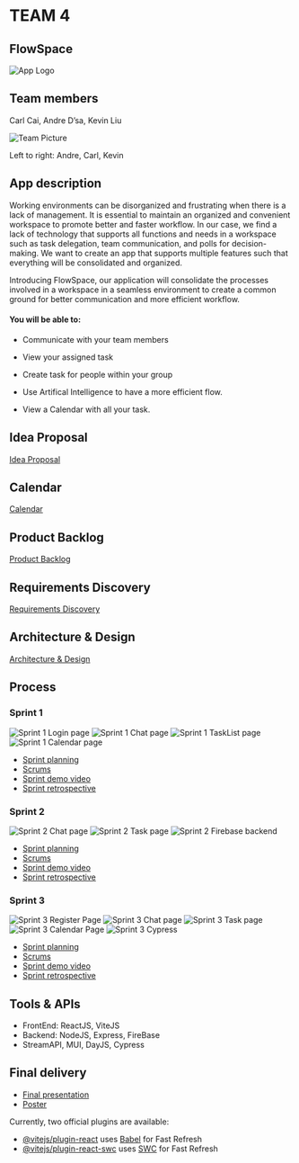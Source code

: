 # TEAM 4

## FlowSpace

![App Logo](/image/office-kirby.png)


## Team members

Carl Cai, Andre D’sa, Kevin Liu

![Team Picture](https://github.com/paceuniversity/cs389f2023team4/blob/main/image/AC35EDAA-A47A-42B1-B2D7-7CADDB3724ED.jpg)

Left to right: Andre, Carl, Kevin

## App description

Working environments can be disorganized and frustrating when there is a lack of management. It is essential to maintain an organized and convenient workspace to promote better and faster workflow. In our case, we find a lack of technology that supports all functions and needs in a workspace such as task delegation, team communication, and polls for decision-making. We want to create an app that supports multiple features such that everything will be consolidated and organized. 

Introducing FlowSpace, our application will consolidate the processes involved in a workspace in a seamless environment to create a common ground for better communication and more efficient workflow. 

#### You will be able to:

  * Communicate with your team members 
  
  * View your assigned task
  
  * Create task for people within your group
    
  * Use Artifical Intelligence to have a more efficient flow.
  
  * View a Calendar with all your task.
  

## Idea Proposal
[Idea Proposal](https://docs.google.com/document/d/12kb-L6TrMY1ZIbMzLFE-d7--DhrUgkdp/edit)

## Calendar
[Calendar](https://calendar.google.com/calendar/u/0?cid=aXZoMmU3NjhzMjRkdGlxZWYwcXZvbzhxcjBAZ3JvdXAuY2FsZW5kYXIuZ29vZ2xlLmNvbQ)

## Product Backlog
[Product Backlog](https://docs.google.com/spreadsheets/d/1Wbs6DIA65byChgVr_F-rV9t5BU84cUO6A8Wg8sxLSMg/edit?usp=sharing)

## Requirements Discovery
[Requirements Discovery](https://docs.google.com/document/d/1hswbGV27h_wxzdyXfXx72DJeoNI5apY41l44uFex8BQ/edit?usp=sharing)

## Architecture & Design
[Architecture & Design]()

## Process

### Sprint 1

![Sprint 1 Login page](/image/FlowSpaceSprint1-Login.jpg)
![Sprint 1 Chat page](/image/FlowSpaceSprint1-Chat.jpg)
![Sprint 1 TaskList page](/image/FlowSpaceSprint1-Task.jpg)
![Sprint 1 Calendar page](/image/FlowSpaceSprint1-Calendar.jpg)


* [Sprint planning](https://docs.google.com/spreadsheets/d/1Wbs6DIA65byChgVr_F-rV9t5BU84cUO6A8Wg8sxLSMg/edit#gid=1056044682)
* [Scrums](https://docs.google.com/document/d/1BN__wVh9CegJbTzvGOroZXg6wD0czr8wNKAvgQ8I1_A/edit)
* [Sprint demo video](https://www.youtube.com/watch?v=i76Ho1iZAtI)
* [Sprint retrospective](https://docs.google.com/document/d/1yAktnjtpXRoRM7zFFZbFwLaH0YIg9gIjHZcDZPW-piY/edit)

### Sprint 2

![Sprint 2 Chat page](/image/FlowSpaceSprint2-ChatPage.jpg)
![Sprint 2 Task page](/image/FlowSpaceSprint2-TaskPage.jpg)
![Sprint 2 Firebase backend](/image/FlowSpaceSprint2-Firebase.jpg)


* [Sprint planning](https://docs.google.com/spreadsheets/d/1Wbs6DIA65byChgVr_F-rV9t5BU84cUO6A8Wg8sxLSMg/edit#gid=2008869608)
* [Scrums](https://docs.google.com/document/d/1BN__wVh9CegJbTzvGOroZXg6wD0czr8wNKAvgQ8I1_A/edit)
* [Sprint demo video](https://youtu.be/-dBXfACCjNg)
* [Sprint retrospective](https://docs.google.com/document/d/1XtOvxcaEDbpP_AJnMTQynZZJVQ7YZeqAtpYbGaK4_Tc/edit)

### Sprint 3

![Sprint 3 Register Page](/image/FlowSpaceSprint3-Register.jpg)
![Sprint 3 Chat page](/image/FlowSpaceSprint3-ChatPage.jpg)
![Sprint 3 Task page](/image/FlowSpaceSprint3-TaskPage.jpg)
![Sprint 3 Calendar Page](/image/FlowSpaceSprint3-CalendarPage.jpg)
![Sprint 3 Cypress](/image/FlowSpaceSprint3-Cypress.jpg)



* [Sprint planning](https://docs.google.com/spreadsheets/d/1Wbs6DIA65byChgVr_F-rV9t5BU84cUO6A8Wg8sxLSMg/edit#gid=8)
* [Scrums](https://docs.google.com/document/d/1BN__wVh9CegJbTzvGOroZXg6wD0czr8wNKAvgQ8I1_A/edit)
* [Sprint demo video](https://youtu.be/8c_fQbyvw1M)
* [Sprint retrospective](https://docs.google.com/document/d/13WGrOSgWfQYIKS2lrThxhMyOKjikR0f0yc0YWZK0ikQ/edit)

## Tools & APIs
* FrontEnd: ReactJS, ViteJS
* Backend: NodeJS, Express, FireBase
* StreamAPI, MUI, DayJS, Cypress

## Final delivery

* [Final presentation](https://docs.google.com/presentation/d/1zDiUYkjRjxpbw7jfUBawRC2l38aSAP5N908t5zzbDXU/edit?usp=sharing)
* [Poster](image/FLOWSPACE.png)

Currently, two official plugins are available:

- [@vitejs/plugin-react](https://github.com/vitejs/vite-plugin-react/blob/main/packages/plugin-react/README.md) uses [Babel](https://babeljs.io/) for Fast Refresh
- [@vitejs/plugin-react-swc](https://github.com/vitejs/vite-plugin-react-swc) uses [SWC](https://swc.rs/) for Fast Refresh
